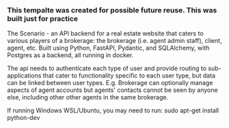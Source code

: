 ### This tempalte was created for possible future reuse. This was built just for practice ###

The Scenario - an API backend for a real estate website that caters to various players of a brokerage: the brokerage (i.e. agent admin staff), client, agent, etc. Built using Python, FastAPI, Pydantic, and SQLAlchemy, with Postgres as a backend, all running in docker. 

The api needs to authenticate each type of user and provide routing to sub-applications that cater to functionality specific to each user type, but data can be linked between user types. E.g. Brokerage can optionally manage aspects of agent accounts but agents' contacts cannot be seen by anyone else, including other other agents in the same brokerage.

If running Windows WSL/Ubuntu, you may need to run: sudo apt-get install python<version>-dev
